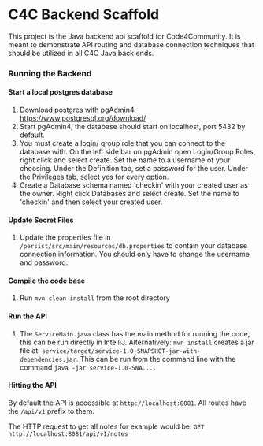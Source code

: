 # C4C Backend Scaffold

This project is the Java backend api scaffold for Code4Community. It is meant to demonstrate API routing and database connection techniques that should be utilized in all C4C Java back ends.

### Running the Backend

#### Start a local postgres database
1. Download postgres with pgAdmin4. https://www.postgresql.org/download/
2. Start pgAdmin4, the database should start on localhost, port 5432 by default.
3. You must create a login/ group role that you can connect to the database with.
On the left side bar on pgAdmin open Login/Group Roles, right click and select create.
Set the name to a username of your choosing.
Under the Definition tab, set a password for the user.
Under the Privileges tab, select yes for every option.
4. Create a Database schema named 'checkin' with your created user as the owner.
Right click Databases and select create.
Set the name to 'checkin' and then select your created user.

#### Update Secret Files
1. Update the properties file in `/persist/src/main/resources/db.properties` to contain your database connection information.
You should only have to change the username and password.

#### Compile the code base
1. Run `mvn clean install` from the root directory

#### Run the API
1. The `ServiceMain.java` class has the main method for running the code, this can be run directly in IntelliJ.
Alternatively: `mvn install` creates a jar file at:
`service/target/service-1.0-SNAPSHOT-jar-with-dependencies.jar`.
This can be run from the command line with the command `java -jar service-1.0-SNA....`

#### Hitting the API
By default the API is accessible at `http://localhost:8081`. All routes
have the `/api/v1` prefix to them.

The HTTP request to get all notes for example would be:
`GET http://localhost:8081/api/v1/notes`

